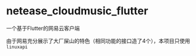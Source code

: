 # netease_cloudmusic_flutter

一个基于Flutter的网易云客户端  
  
由于网易充分展示了大厂屎山的特色（相同功能的接口造了4个），本项目只使用`linuxapi`